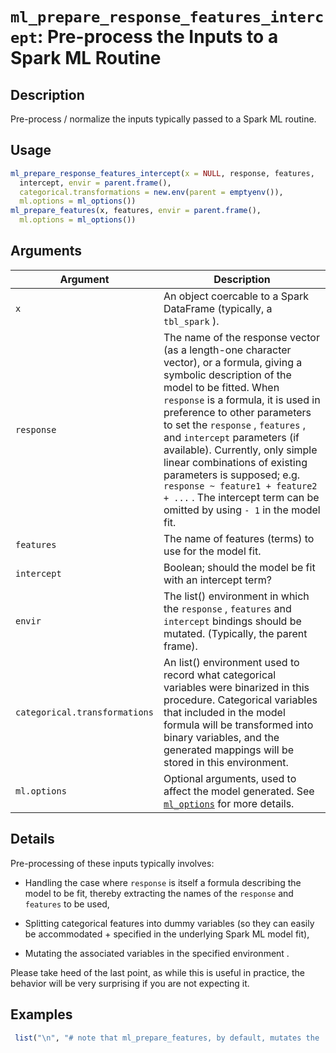 # `ml_prepare_response_features_intercept`: Pre-process the Inputs to a Spark ML Routine

## Description


 Pre-process / normalize the inputs typically passed to a
 Spark ML routine.


## Usage

```r
ml_prepare_response_features_intercept(x = NULL, response, features,
  intercept, envir = parent.frame(),
  categorical.transformations = new.env(parent = emptyenv()),
  ml.options = ml_options())
ml_prepare_features(x, features, envir = parent.frame(),
  ml.options = ml_options())
```


## Arguments

Argument      |Description
------------- |----------------
```x```     |     An object coercable to a Spark DataFrame (typically, a `tbl_spark` ).
```response```     |     The name of the response vector (as a length-one character vector), or a formula, giving a symbolic description of the model to be fitted. When `response` is a formula, it is used in preference to other parameters to set the `response` , `features` , and `intercept`  parameters (if available). Currently, only simple linear combinations of existing parameters is supposed; e.g. `response ~ feature1 + feature2 + ...` . The intercept term can be omitted by using `- 1` in the model fit.
```features```     |     The name of features (terms) to use for the model fit.
```intercept```     |     Boolean; should the model be fit with an intercept term?
```envir```     |     The list() environment in which the `response` , `features`  and `intercept` bindings should be mutated. (Typically, the parent frame).
```categorical.transformations```     |     An list() environment used to record what categorical variables were binarized in this procedure. Categorical variables that included in the model formula will be transformed into binary variables, and the generated mappings will be stored in this environment.
```ml.options```     |     Optional arguments, used to affect the model generated. See [`ml_options`](ml_options.html) for more details.

## Details


 Pre-processing of these inputs typically involves:
 
  

*  Handling the case where `response` is itself a formula describing the model to be fit, thereby extracting the names of the `response` and `features` to be used, 

*  Splitting categorical features into dummy variables (so they can easily be accommodated + specified in the underlying Spark ML model fit), 

*  Mutating the associated variables in the specified environment . 
 
 Please take heed of the last point, as while this is useful in practice,
 the behavior will be very surprising if you are not expecting it.


## Examples

```r 
 list("\n", "# note that ml_prepare_features, by default, mutates the 'features'\n", "# binding in the same environment in which the function was called\n", "local({\n", "   ml_prepare_features(features = ~ x1 + x2 + x3)\n", "   print(features) # c(\"x1\", \"x2\", \"x3\")\n", "})\n") 
 ``` 


